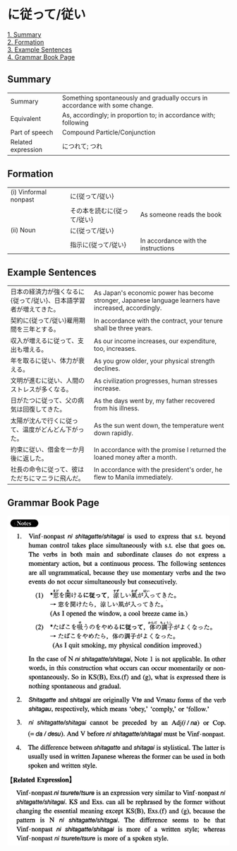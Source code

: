 # に従って/従い

[1. Summary](#summary)<br>
[2. Formation](#formation)<br>
[3. Example Sentences](#example-sentences)<br>
[4. Grammar Book Page](#grammar-book-page)<br>


## Summary

<table><tr>   <td>Summary</td>   <td>Something spontaneously and gradually occurs in accordance with some change.</td></tr><tr>   <td>Equivalent</td>   <td>As, accordingly; in proportion to; in accordance with; following</td></tr><tr>   <td>Part of speech</td>   <td>Compound Particle/Conjunction</td></tr><tr>   <td>Related expression</td>   <td>につれて; つれ</td></tr></table>

## Formation

<table class="table"><tbody><tr class="tr head"><td class="td"><span class="numbers">(i)</span> <span class="bold">Vinformal nonpast</span></td><td class="td"><span class="concept">に</span><span>{</span><span class="concept">従って</span><span>/</span><span class="concept">従い</span>}</td><td class="td"></td></tr><tr class="tr"><td class="td"></td><td class="td"><span>その本を読む</span><span class="concept">に</span><span>{</span><span class="concept">従って</span><span>/</span><span class="concept">従い</span>}</td><td class="td"><span>As someone reads the book</span></td></tr><tr class="tr head"><td class="td"><span class="numbers">(ii)</span> <span class="bold">Noun</span></td><td class="td"><span class="concept">に</span><span>{</span><span class="concept">従って</span><span>/</span><span class="concept">従い</span>}</td><td class="td"></td></tr><tr class="tr"><td class="td"></td><td class="td"><span>指示</span><span class="concept">に</span><span>{</span><span class="concept">従って</span><span>/</span><span class="concept">従い</span>}</td><td class="td"><span>In accordance with the instructions</span></td></tr></tbody></table>

## Example Sentences

<table><tr>   <td>日本の経済力が強くなるに{従って/従い}、日本語学習者が増えてきた。</td>   <td>As Japan's economic power has become stronger, Japanese language learners have increased, accordingly.</td></tr><tr>   <td>契約に{従って/従い}雇用期間を三年とする。</td>   <td>In accordance with the contract, your tenure shall be three years.</td></tr><tr>   <td>収入が増えるに従って、支出も増える。</td>   <td>As our income increases, our expenditure, too, increases.</td></tr><tr>   <td>年を取るに従い、体力が衰える。</td>   <td>As you grow older, your physical strength declines.</td></tr><tr>   <td>文明が進むに従い、人間のストレスが多くなる。</td>   <td>As civilization progresses, human stresses increase.</td></tr><tr>   <td>日がたつに従って、父の病気は回復してきた。</td>   <td>As the days went by, my father recovered from his illness.</td></tr><tr>   <td>太陽が沈んで行くに従って、温度がどんどん下がった。</td>   <td>As the sun went down, the temperature went down rapidly.</td></tr><tr>   <td>約束に従い、借金を一か月後に返した。</td>   <td>In accordance with the promise I returned the loaned money after a month.</td></tr><tr>   <td>社長の命令に従って、彼はただちにマニラに飛んだ。</td>   <td>In accordance with the president's order, he flew to Manila immediately.</td></tr></table>

## Grammar Book Page

![](../img/Intermediateに従って／従い.png)

